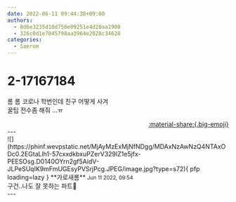 ```yaml
---
date: 2022-06-11 09:44:38+09:00
authors:
  - 8d6e3235d10d750e09251e4d20aa1908
  - 326c0d1e7045798aa3964e2028c34628
categories:
  - Saerom
---
```


# 2-17167184

<div class="post-container" markdown="1">
<div class="content-container md-sidebar__scrollwrap" markdown="1">

롬 롬 코로나 학번인데 친구 어떻게 사겨<br>꿀팁 전수좀 해줘 ...ㅠ

</div>
</div>

<div style="text-align: right;" markdown="1">
<a href="https://weverse.io/fromis9/fanpost/2-17167184" style="text-align: right;">:material-share:{.big-emoji}</a>
</div>
---

<div class="comments-container md-sidebar__scrollwrap" markdown="1">
<div class="comment" markdown="1">
<div class='id-container' markdown="1">
![](https://phinf.wevpstatic.net/MjAyMzExMjNfNDgg/MDAxNzAwNzQ4NTAxODc0.2EGtaLlh1-57cxxdkbxuPZerV329IZ1e5jfx-PEESOsg.D0140OYrn2gf5AidV-JLPeSUqIK9mFmUGEsyPVSrjPcg.JPEG/image.jpg?type=s72){ pfp loading=lazy }
**<span class="artist">가로새롬</span>** <small>Jun 11 2022, 09:54</small><br>
</div>
<div class='comment-body' markdown="1">
구건..나도 잘 못하는 파트🫦
</div>
</div>
</div>
---
